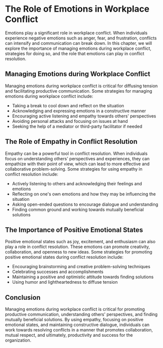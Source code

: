 # The Role of Emotions in Workplace Conflict

Emotions play a significant role in workplace conflict. When individuals experience negative emotions such as anger, fear, and frustration, conflicts can intensify and communication can break down. In this chapter, we will explore the importance of managing emotions during workplace conflict, strategies for doing so, and the role that emotions can play in conflict resolution.

## Managing Emotions during Workplace Conflict

Managing emotions during workplace conflict is critical for diffusing tension and facilitating productive communication. Some strategies for managing emotions during workplace conflict include:

- Taking a break to cool down and reflect on the situation
- Acknowledging and expressing emotions in a constructive manner
- Encouraging active listening and empathy towards others' perspectives
- Avoiding personal attacks and focusing on issues at hand
- Seeking the help of a mediator or third-party facilitator if needed

## The Role of Empathy in Conflict Resolution

Empathy can be a powerful tool in conflict resolution. When individuals focus on understanding others' perspectives and experiences, they can empathize with their point of view, which can lead to more effective and collaborative problem-solving. Some strategies for using empathy in conflict resolution include:

- Actively listening to others and acknowledging their feelings and emotions
- Reflecting on one's own emotions and how they may be influencing the situation
- Asking open-ended questions to encourage dialogue and understanding
- Finding common ground and working towards mutually beneficial solutions

## The Importance of Positive Emotional States

Positive emotional states such as joy, excitement, and enthusiasm can also play a role in conflict resolution. These emotions can promote creativity, collaboration, and openness to new ideas. Some strategies for promoting positive emotional states during conflict resolution include:

- Encouraging brainstorming and creative problem-solving techniques
- Celebrating successes and accomplishments
- Maintaining a positive and optimistic attitude towards finding solutions
- Using humor and lightheartedness to diffuse tension

## Conclusion

Managing emotions during workplace conflict is critical for promoting productive communication, understanding others' perspectives, and finding mutually beneficial solutions. By using empathy, focusing on positive emotional states, and maintaining constructive dialogue, individuals can work towards resolving conflicts in a manner that promotes collaboration, mutual respect, and ultimately, productivity and success for the organization.
